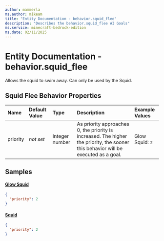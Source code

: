 ```yaml
---
author: mammerla
ms.author: mikeam
title: "Entity Documentation - behavior.squid_flee"
description: "Describes the behavior.squid_flee AI Goals"
ms.service: minecraft-bedrock-edition
ms.date: 02/11/2025 
---
```


# Entity Documentation - behavior.squid_flee

Allows the squid to swim away. Can only be used by the Squid.


## Squid Flee Behavior Properties

|Name       |Default Value |Type |Description |Example Values |
|:----------|:-------------|:----|:-----------|:------------- |
| priority | *not set* | Integer number | As priority approaches 0, the priority is increased. The higher the priority, the sooner this behavior will be executed as a goal. | Glow Squid: `2` | 

## Samples

#### [Glow Squid](https://github.com/Mojang/bedrock-samples/tree/preview/behavior_pack/entities/glow_squid.json)


```json
{
  "priority": 2
}
```

#### [Squid](https://github.com/Mojang/bedrock-samples/tree/preview/behavior_pack/entities/squid.json)


```json
{
  "priority": 2
}
```
